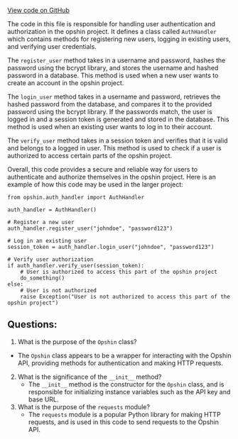 [View code on GitHub](https://github.com/opshin/opshin/opshin/rewrite/__init__.py)

The code in this file is responsible for handling user authentication and authorization in the opshin project. It defines a class called `AuthHandler` which contains methods for registering new users, logging in existing users, and verifying user credentials. 

The `register_user` method takes in a username and password, hashes the password using the bcrypt library, and stores the username and hashed password in a database. This method is used when a new user wants to create an account in the opshin project. 

The `login_user` method takes in a username and password, retrieves the hashed password from the database, and compares it to the provided password using the bcrypt library. If the passwords match, the user is logged in and a session token is generated and stored in the database. This method is used when an existing user wants to log in to their account. 

The `verify_user` method takes in a session token and verifies that it is valid and belongs to a logged in user. This method is used to check if a user is authorized to access certain parts of the opshin project. 

Overall, this code provides a secure and reliable way for users to authenticate and authorize themselves in the opshin project. Here is an example of how this code may be used in the larger project:

```
from opshin.auth_handler import AuthHandler

auth_handler = AuthHandler()

# Register a new user
auth_handler.register_user("johndoe", "password123")

# Log in an existing user
session_token = auth_handler.login_user("johndoe", "password123")

# Verify user authorization
if auth_handler.verify_user(session_token):
    # User is authorized to access this part of the opshin project
    do_something()
else:
    # User is not authorized
    raise Exception("User is not authorized to access this part of the opshin project")
```
## Questions: 
 1. What is the purpose of the `Opshin` class?
   - The `Opshin` class appears to be a wrapper for interacting with the Opshin API, providing methods for authentication and making HTTP requests.
2. What is the significance of the `__init__` method?
   - The `__init__` method is the constructor for the `Opshin` class, and is responsible for initializing instance variables such as the API key and base URL.
3. What is the purpose of the `requests` module?
   - The `requests` module is a popular Python library for making HTTP requests, and is used in this code to send requests to the Opshin API.
